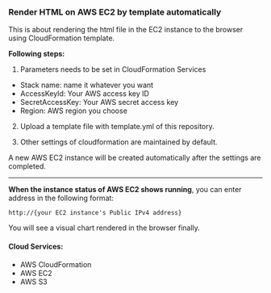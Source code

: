 ### Render HTML on AWS EC2 by template automatically

This is about rendering the html file in the EC2 instance to the browser using CloudFormation template.

**Following steps:**

1. Parameters needs to be set in CloudFormation Services

- Stack name: name it whatever you want
- AccessKeyId: Your AWS access key ID
- SecretAccessKey: Your AWS secret access key
- Region: AWS region you choose

2. Upload a template file with template.yml of this repository.

3. Other settings of cloudformation are maintained by default.

A new AWS EC2 instance will be created automatically after the settings are completed.

---

**When the instance status of AWS EC2 shows running**, you can enter address in the following format:

```
http://{your EC2 instance's Public IPv4 address}
```

You will see a visual chart rendered in the browser finally.

#### Cloud Services:

- AWS CloudFormation
- AWS EC2
- AWS S3
